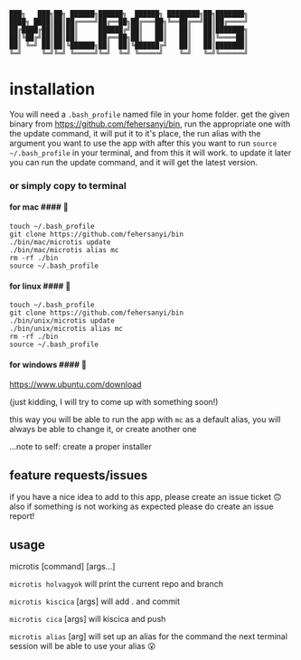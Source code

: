 	███╗   ███╗██╗ ██████╗██████╗  ██████╗ ████████╗██╗███████╗
	████╗ ████║██║██╔════╝██╔══██╗██╔═══██╗╚══██╔══╝██║██╔════╝
	██╔████╔██║██║██║     ██████╔╝██║   ██║   ██║   ██║███████╗
	██║╚██╔╝██║██║██║     ██╔══██╗██║   ██║   ██║   ██║╚════██║
	██║ ╚═╝ ██║██║╚██████╗██║  ██║╚██████╔╝   ██║   ██║███████║
	╚═╝     ╚═╝╚═╝ ╚═════╝╚═╝  ╚═╝ ╚═════╝    ╚═╝   ╚═╝╚══════╝


# installation #


You will need a `.bash_profile` named file in your home folder.
get the given binary from https://github.com/fehersanyi/bin, run the appropriate one with the update command,
it will put it to it's place, the run alias with the argument you want to use the app with
after this you want to run `source ~/.bash_profile` in your terminal, and from this it will work.
to update it later you can run the update command, and it will get the latest version.

### or simply copy to terminal ###

#### for mac #### 🍎

```
touch ~/.bash_profile
git clone https://github.com/fehersanyi/bin
./bin/mac/microtis update
./bin/mac/microtis alias mc
rm -rf ./bin
source ~/.bash_profile
```

#### for linux #### 🐧

```
touch ~/.bash_profile
git clone https://github.com/fehersanyi/bin
./bin/unix/microtis update
./bin/unix/microtis alias mc
rm -rf ./bin
source ~/.bash_profile
```

#### for windows #### 💩

https://www.ubuntu.com/download

(just kidding, I will try to come up with something soon!)


this way you will be able to run the app with `mc` as a default alias, you will always be able to change it, or create another one

...note to self: create a proper installer

## feature requests/issues ##

if you have a nice idea to add to this app, please create an issue ticket 🙃
also if something is not working as expected please do create an issue report!


## usage ##

microtis [command] [args...]


`microtis holvagyok` will print the current repo and branch

`microtis kiscica` [args] will add . and commit

`microtis cica` [args] will kiscica and push

`microtis alias` [arg] will set up an alias for the command the next terminal session will be able to use your alias 😮